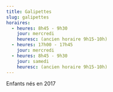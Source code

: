 ```yaml
---
title: Galipettes
slug: galipettes
horaires:
  - heures: 8h45 - 9h30
    jour: mercredi
    heuresc: (ancien horaire 9h15-10h)
  - heures: 17h00 - 17h45
    jour: mercredi
  - heures: 8h45 - 9h30
    jour: samedi
    heuresc: (ancien horaire 9h15-10h)
---
```

Enfants nés en 2017
